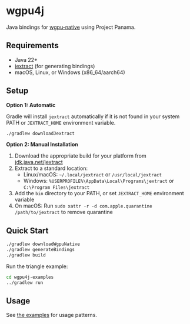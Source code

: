# wgpu4j

Java bindings for [wgpu-native](https://github.com/gfx-rs/wgpu-native) using Project Panama.

## Requirements

- Java 22+
- [jextract](https://jdk.java.net/jextract/) (for generating bindings)
- macOS, Linux, or Windows (x86_64/aarch64)

## Setup

**Option 1: Automatic**

Gradle will install `jextract` automatically if it is not found in your system PATH or `JEXTRACT_HOME` environment variable.

```bash
./gradlew downloadJextract
```

**Option 2: Manual Installation**

1. Download the appropriate build for your platform from [jdk.java.net/jextract](https://jdk.java.net/jextract/)
2. Extract to a standard location:
    - Linux/macOS: `~/.local/jextract` or `/usr/local/jextract`
    - Windows: `%USERPROFILE%\AppData\Local\Programs\jextract` or `C:\Program Files\jextract`
3. Add the `bin` directory to your PATH, or set `JEXTRACT_HOME` environment variable
4. On macOS: Run `sudo xattr -r -d com.apple.quarantine /path/to/jextract` to remove quarantine

## Quick Start

```bash
./gradlew downloadWgpuNative
./gradlew generateBindings
./gradlew build
```

Run the triangle example:

```bash
cd wgpu4j-examples
../gradlew run
```

## Usage

See [the examples](./wgpu4j-examples) for usage patterns.